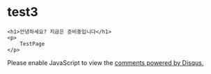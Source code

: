 # test3

<!doctype html>
<html>

<head>
	<title>
		SoMaOnline에 오신것을 환영합니다!
	</title>
	<meta charset="utf-8">
</head>
<body>
	
	<h1>안녕하세요? 지금은 준비중입니다</h1>
	<p>
		TestPage
	</p>
  
  <p>
  
  <div id="disqus_thread"></div>
<script>

/**
*  RECOMMENDED CONFIGURATION VARIABLES: EDIT AND UNCOMMENT THE SECTION BELOW TO INSERT DYNAMIC VALUES FROM YOUR PLATFORM OR CMS.
*  LEARN WHY DEFINING THESE VARIABLES IS IMPORTANT: https://disqus.com/admin/universalcode/#configuration-variables*/
/*
var disqus_config = function () {
this.page.url = PAGE_URL;  // Replace PAGE_URL with your page's canonical URL variable
this.page.identifier = PAGE_IDENTIFIER; // Replace PAGE_IDENTIFIER with your page's unique identifier variable
};
*/
(function() { // DON'T EDIT BELOW THIS LINE
var d = document, s = d.createElement('script');
s.src = 'https://somaonline1.disqus.com/embed.js';
s.setAttribute('data-timestamp', +new Date());
(d.head || d.body).appendChild(s);
})();
</script>
<noscript>Please enable JavaScript to view the <a href="https://disqus.com/?ref_noscript">comments powered by Disqus.</a></noscript>
  
  </p>
  

</body>
</html>
